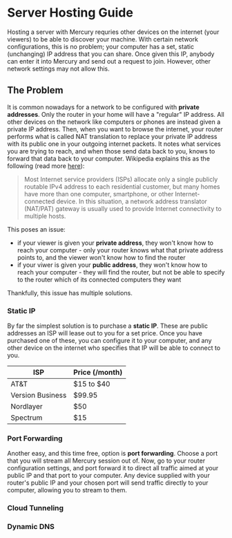# Server Hosting Guide

Hosting a server with Mercury requries other devices on the internet (your viewers) to be able to discover your machine. With certain network configurations, this is no problem; your computer has a set, static (unchanging) IP address that you can share. Once given this IP, anybody can enter it into Mercury and send out a request to join. However, other network settings may not allow this.

## The Problem
It is common nowadays for a network to be configured with **private addresses**. Only the router in your home will have a "regular" IP address. All other devices on the network like computers or phones are instead given a private IP address. Then, when you want to browse the internet, your router performs what is called NAT translation to replace your private IP address with its public one in your outgoing internet packets. It notes what services you are trying to reach, and when those send data back to you, knows to forward that data back to your computer. Wikipedia explains this as the following (read more [here](https://en.wikipedia.org/wiki/Private_network)):

> Most Internet service providers (ISPs) allocate only a single publicly routable IPv4 address to each residential customer, but many homes have more than one computer, smartphone, or other Internet-connected device. In this situation, a network address translator (NAT/PAT) gateway is usually used to provide Internet connectivity to multiple hosts. 

This poses an issue:
* if your viewer is given your **private address**, they won't know how to reach your computer - only your router knows what that private address points to, and the viewer won't know how to find the router
* if your viwer is given your **public address**, they won't know how to reach your computer - they will find the router, but not be able to specify to the router which of its connected computers they want

Thankfully, this issue has multiple solutions.

### Static IP
By far the simplest solution is to purchase a **static IP**. These are public addresses an ISP will lease out to you for a set price. Once you have purchased one of these, you can configure it to your computer, and any other device on the internet who specifies that IP will be able to connect to you. 

| ISP    | Price (/month) |
| -------- | ------- |
| AT&T  | $15 to $40    |
| Version Business | $99.95     |
| Nordlayer    | $50    |
| Spectrum    | $15    |

### Port Forwarding
Another easy, and this time free, option is **port forwarding**. Choose a port that you will stream all Mercury session out of. Now, go to your router configuration settings, and port forward it to direct all traffic aimed at your public IP and that port to your computer. Any device supplied with your router's public IP and your chosen port will send traffic directly to your computer, allowing you to stream to them.

### Cloud Tunneling


### Dynamic DNS

